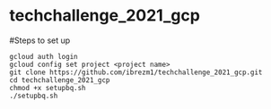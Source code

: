 # techchallenge_2021_gcp


#Steps to set up
```console
gcloud auth login
gcloud config set project <project name>
git clone https://github.com/ibrezm1/techchallenge_2021_gcp.git
cd techchallenge_2021_gcp
chmod +x setupbq.sh
./setupbq.sh
```
